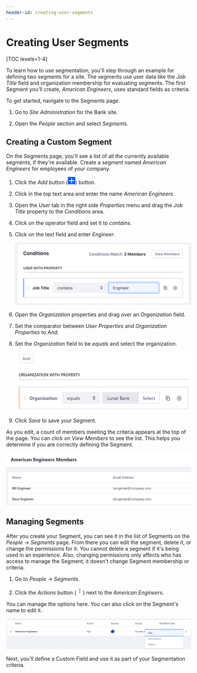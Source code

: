 ```yaml
---
header-id: creating-user-segments
---
```


# Creating User Segments

[TOC levels=1-4]

To learn how to use segmentation, you'll step through an example for defining
two segments for a site. The segments use user data like the *Job Title* field
and organization membership for evaluating segments. The first Segment you'll
create, *American Engineers*, uses standard fields as criteria.

To get started, navigate to the Segments page.

1.  Go to *Site Administration* for the Bank site.

2.  Open the *People* section and select *Segments*.

## Creating a Custom Segment

On the Segments page, you'll see a list of all the currently available segments,
if they're available. Create a segment named *American Engineers* for employees
of your company.

1.  Click the *Add* button (![Add](../../images/icon-add.png)) button.

2.  Click in the top text area and enter the name *American Engineers*.

3.  Open the *User* tab in the right side *Properties* menu and drag the *Job
    Title* property to the *Conditions* area.

4.  Click on the operator field and set it to *contains*.

5.  Click on the text field and enter *Engineer*.

    ![Figure 1: Setting the comparator to *contains* includes variations of "Engineer" like "Software Engineer" in the segment.](../../images/sp-set-date.png)

6.  Open the *Organization* properties and drag over an *Organization* field.

7.  Set the comparator between *User Properties* and *Organization Properties* to
    *And*.

8.  Set the *Organization* field to be *equals* and select the organization.

    ![Figure 2: You can prevent typos by directly selecting Organizations through the interface.](../../images/sp-select-orgs.png)

9.  Click *Save* to save your Segment.

As you edit, a count of members meeting the criteria appears at the top of the
page. You can click on *View Members* to see the list. This helps you determine
if you are correctly defining the Segment.

![Figure 3: You can view the list of Segment members at any time.](../../images/sp-segment-members.png)

## Managing Segments

After you create your Segment, you can see it in the list of Segments on the 
*People* &rarr; *Segments* page. From there you can edit the segment, delete 
it, or change the permissions for it. You cannot delete a segment if it's being
used in an experience. Also, changing permissions only affects who has 
access to manage the Segment; it doesn't change Segment membership or criteria.

1.  Go to *People* &rarr; *Segments*.

2.  Click the *Actions* button (![Actions](../../images/icon-actions.png)) next
    to the *American Engineers*.

You can manage the options here. You can also click on the Segment's name to
edit it.

![Figure 4: You can edit, delete or manage permissions from the options menu.](../../images/sp-options.png)

Next, you'll define a Custom Field and use it as part of your Segmentation 
criteria.
